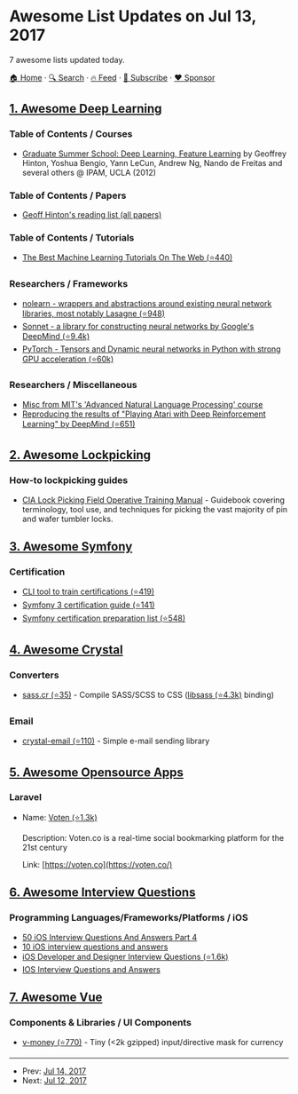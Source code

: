 # Awesome List Updates on Jul 13, 2017

7 awesome lists updated today.

[🏠 Home](/README.md) · [🔍 Search](https://www.trackawesomelist.com/search/) · [🔥 Feed](https://www.trackawesomelist.com/rss.xml) · [📮 Subscribe](https://trackawesomelist.us17.list-manage.com/subscribe?u=d2f0117aa829c83a63ec63c2f&id=36a103854c) · [❤️  Sponsor](https://github.com/sponsors/theowenyoung)



## [1. Awesome Deep Learning](/content/ChristosChristofidis/awesome-deep-learning/README.md)

### Table of Contents / Courses

*   [Graduate Summer School: Deep Learning, Feature Learning](https://www.youtube.com/playlist?list=PLHyI3Fbmv0SdzMHAy0aN59oYnLy5vyyTA) by Geoffrey Hinton, Yoshua Bengio, Yann LeCun, Andrew Ng, Nando de Freitas and several others @ IPAM, UCLA (2012)

### Table of Contents / Papers

*   [Geoff Hinton's reading list (all papers)](http://www.cs.toronto.edu/\~hinton/deeprefs.html)

### Table of Contents / Tutorials

*   [The Best Machine Learning Tutorials On The Web (⭐440)](https://github.com/josephmisiti/machine-learning-module)

### Researchers / Frameworks

*   [nolearn - wrappers and abstractions around existing neural network libraries, most notably Lasagne (⭐948)](https://github.com/dnouri/nolearn)
*   [Sonnet - a library for constructing neural networks by Google's DeepMind (⭐9.4k)](https://github.com/deepmind/sonnet)
*   [PyTorch - Tensors and Dynamic neural networks in Python with strong GPU acceleration (⭐60k)](https://github.com/pytorch/pytorch)

### Researchers / Miscellaneous

*   [Misc from MIT's 'Advanced Natural Language Processing' course](http://ocw.mit.edu/courses/electrical-engineering-and-computer-science/6-864-advanced-natural-language-processing-fall-2005/)
*   [Reproducing the results of "Playing Atari with Deep Reinforcement Learning" by DeepMind (⭐651)](https://github.com/kristjankorjus/Replicating-DeepMind)

## [2. Awesome Lockpicking](/content/fabacab/awesome-lockpicking/README.md)

### How-to lockpicking guides

*   [CIA Lock Picking Field Operative Training Manual](https://archive.org/details/CIA_Lock_Picking_Field_Operative_Training_Manual) - Guidebook covering terminology, tool use, and techniques for picking the vast majority of pin and wafer tumbler locks.

## [3. Awesome Symfony](/content/sitepoint-editors/awesome-symfony/README.md)

### Certification

*   [CLI tool to train certifications (⭐419)](https://github.com/certificationy/certificationy-cli)
*   [Symfony 3 certification guide (⭐141)](https://github.com/raulconti/symfony-3-certification-guide)
*   [Symfony certification preparation list (⭐548)](https://github.com/ThomasBerends/symfony-certification-preparation-list)

## [4. Awesome Crystal](/content/veelenga/awesome-crystal/README.md)

### Converters

*   [sass.cr (⭐35)](https://github.com/straight-shoota/sass.cr) - Compile SASS/SCSS to CSS ([libsass (⭐4.3k)](https://github.com/sass/libsass/) binding)

### Email

*   [crystal-email (⭐110)](https://github.com/arcage/crystal-email) - Simple e-mail sending library

## [5. Awesome Opensource Apps](/content/unicodeveloper/awesome-opensource-apps/README.md)

### Laravel

- Name: [Voten (⭐1.3k)](https://github.com/voten-co/voten)

  Description: Voten.co is a real-time social bookmarking platform for the 21st century

  Link: [https://voten.co](https://voten.co/)



## [6. Awesome Interview Questions](/content/DopplerHQ/awesome-interview-questions/README.md)

### Programming Languages/Frameworks/Platforms / iOS

*   [50 iOS Interview Questions And Answers Part 4](https://medium.com/@duruldalkanat/50-ios-interview-questions-and-answers-part-4-6f26b26341a)
*   [10 iOS interview questions and answers](https://www.upwork.com/i/interview-questions/ios/)
*   [iOS Developer and Designer Interview Questions (⭐1.6k)](https://github.com/9magnets/iOS-Developer-and-Designer-Interview-Questions#tech)
*   [IOS Interview Questions and Answers](http://www.thecrazyprogrammer.com/2015/11/ios-interview-questions-and-answers.html)

## [7. Awesome Vue](/content/vuejs/awesome-vue/README.md)

### Components & Libraries / UI Components

*   [v-money (⭐770)](https://github.com/vuejs-tips/v-money) - Tiny (<2k gzipped) input/directive mask for currency

---

- Prev: [Jul 14, 2017](/content/2017/07/14/README.md)
- Next: [Jul 12, 2017](/content/2017/07/12/README.md)